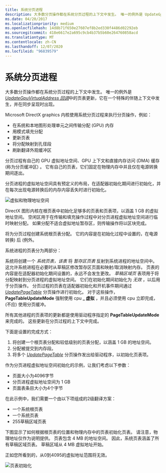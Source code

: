 ```yaml
---
title: 系统分页进程
description: 大多数分页操作都在系统分页过程的上下文中发生。 唯一的例外是 UpdateGpuVirtualAddress 回调中的页表更新，它在一个特殊的伴随上下文中发生，并在同步呈现时出现。
ms.date: 04/20/2017
ms.localizationpriority: medium
ms.openlocfilehash: 14d8b71f650e27607ef8b2ed330f4486d02292eb
ms.sourcegitcommit: 418e6617e2a695c9cb4b37b5b60e264760858acd
ms.translationtype: MT
ms.contentlocale: zh-CN
ms.lasthandoff: 12/07/2020
ms.locfileid: "96839579"
---
```

# <a name="system-paging-process"></a>系统分页进程


大多数分页操作都在系统分页过程的上下文中发生。 唯一的例外是 [*UpdateGpuVirtualAddress 回调*](/windows-hardware/drivers/ddi/d3dumddi/nc-d3dumddi-pfnd3dddi_updategpuvirtualaddresscb)中的页表更新，它在一个特殊的伴随上下文中发生，并在同步呈现时出现。

Microsoft DirectX graphics 内核使用系统分页过程来执行分页操作，例如：

-   在系统和本地图形处理单元之间传输分配 (GPU) 内存
-   用模式填充分配
-   更新页表
-   将分配映射到孔径段
-   刷新翻译外观缓冲区

分页过程有自己的 GPU 虚拟地址空间、GPU 上下文和直接内存访问 (DMA) 缓存 (称为分页缓冲区) 。 它有自己的页表，它们固定在物理内存中并且仅在电源转换期间逐出。

分页进程的虚拟地址空间具有预定义的布局，在适配器初始化期间进行初始化，并在每次出现电源转换后的内存内容丢失时进行初始化。

![虚拟和物理地址空间](images/system-paging-process.1.png)

DirectX 图形内核在根页表中初始化足够多的页表和页表项，以涵盖 1 GB 的虚拟地址空间。 空闲区用于在传输和填充操作过程中对分页进程虚拟地址空间进行临时映射分配。 如果分配不适合虚拟地址暂存区，则传输操作将以区块完成。

将为分页过程创建系统根页表分配。 它的内容是在初始化过程中设置的，在电源转换) 后 (例外。

系统进程的页表分为两部分：

系统将创建一个 *系统页表，该表* 将 *暂存区页表* 反射到系统进程的地址空间中。 这允许系统进程在必要时从草稿区修改暂存区页面和映射/取消映射内存。 页表的内容是在适配器初始化期间设置的，永远不会发生更改。
*草稿区域页* 表项用于将分配映射到分页进程的虚拟地址空间。 它们在初始化期间初始化为 *无效* ，以后用于分页操作。
分页过程的页表在适配器初始化和开机事件期间通过 [*UpdatePageTable*](./dxgkddiupdatepagetable.md) 分页操作进行初始化。 对于这些操作， **PageTableUpdateMode** 强制使用 cpu **\_ 虚拟** ，并且必须使用 cpu 立即完成， (不应) 使用分页缓冲。

所有其他进程的页表项的更新都是使用驱动程序指定的 **PageTableUpdateMode** 来完成的。 这些更新在分页过程的上下文中完成。

下面是设置的完成方式：

1.  将创建一个根页表分配和较低级别的页表分配，以涵盖 1 GB 的地址空间。
2.  分配被提交到内存段。
3.  将多个 [*UpdatePageTable*](./dxgkddiupdatepagetable.md) 分页操作发出给驱动程序，以初始化页表项。

作为分页进程虚拟地址空间初始化的示例，让我们考虑以下参数：

-   页面大小为4096字节
-   分页进程虚拟地址空间为 1 GB
-   页面表条目大小为4个字节

在此示例中，我们需要一个由以下项组成的2级翻译方案：

-   一个系统根页表
-   一个系统页表
-   255草稿区域页表

下图显示了如何根据根页表的位置和物理内存中的页表初始化页表。 请注意，物理地址仅作为说明提供。
页表包含 4 MB 的地址空间。 因此，系统页表涵盖了所有草稿区域页表。 草稿区域从 4 MB 虚拟地址开始。

正如您所看到的，从0到4095的虚拟地址范围将无效。

![页表初始化](images/system-paging-process.2.png)

 

